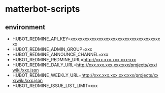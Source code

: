 matterbot-scripts
=============================================================

environment
------------------------------------------------------------

- HUBOT_REDMINE_API_KEY=xxxxxxxxxxxxxxxxxxxxxxxxxxxxxxxxxxxxxxxx
- HUBOT_REDMINE_ADMIN_GROUP=xxx
- HUBOT_REDMINE_ANNOUNCE_CHANNEL=xxx
- HUBOT_REDMINE_REDMINE_URL=http://xxx.xxx.xxx.xxx:xxx
- HUBOT_REDMINE_DAILY_URL=http://xxx.xxx.xxx.xxx:xxx/projects/xxx/wiki/xxx.json
- HUBOT_REDMINE_WEEKLY_URL=http://xxx.xxx.xxx.xxx:xxx/projects/xxx/wiki/xxx.json
- HUBOT_REDMINE_ISSUE_LIST_LIMIT=xxx
